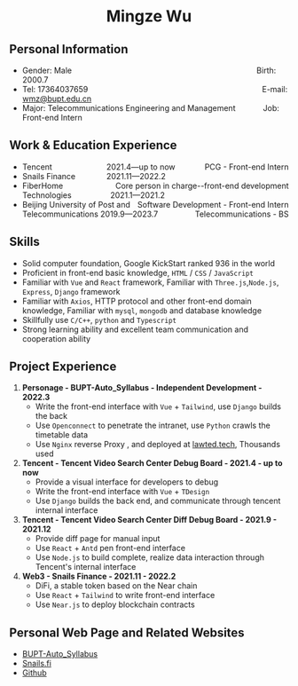 <center>
    <h1>Mingze Wu</h1>
  </center>

  ## Personal Information

  * Gender: Male&emsp;&emsp;&emsp;&emsp;&emsp;&emsp;&emsp;&emsp;&emsp;&emsp;&emsp;&emsp;&ensp;&emsp;&emsp; &emsp; &emsp; &emsp; &emsp; &emsp; &emsp;  &ensp;     Birth: 2000.7
  * Tel: 17364037659 &emsp;&emsp;&emsp;&emsp;&emsp;&emsp;&ensp;&emsp;&emsp; &emsp; &emsp; &emsp; &emsp; &emsp; &emsp; &emsp; &emsp; &emsp;&ensp;   &ensp;  E-mail: wmz@bupt.edu.cn
  * Major: Telecommunications Engineering and Management &emsp;&emsp;&emsp; Job: Front-end Intern

  ## Work & Education Experience

  * Tencent&emsp;&emsp;&emsp;&emsp;&emsp;&emsp;&ensp;&ensp;2021.4—up to now  <span style="float:right;">PCG - Front-end Intern</span>
* Snails Finance&emsp;&emsp;&ensp;&ensp;&ensp;&ensp;2021.11—2022.2 <span style="float:right;"> Core person in charge--front-end development </span>
* FiberHome Technologies&emsp;&emsp;&emsp;&emsp;&ensp;&ensp;2021.1—2021.2 <span style="float:right;">Software Development - Front-end Intern </span>
* Beijing University of Post and Telecommunications          2019.9—2023.7<span style="float:right;"> Telecommunications - BS </span>

## Skills

  * Solid computer foundation, Google KickStart ranked 936 in the world
  * Proficient in front-end basic knowledge, `HTML` / `CSS` / `JavaScript`
  * Familiar with `Vue` and `React` framework, Familiar with `Three.js`,`Node.js`, `Express`, `Django` framework
  * Familiar with `Axios`, HTTP protocol and other front-end domain knowledge, Familiar with `mysql`, `mongodb` and database knowledge
  * Skillfully use `C/C++`, `python` and `Typescript`
  * Strong learning ability and excellent team communication and cooperation ability

  ## Project Experience

1. **Personage - BUPT-Auto_Syllabus - Independent Development - 2022.3**
     * Write the front-end interface with `Vue` + `Tailwind`, use `Django` builds the back
     * Use `Openconnect` to penetrate the intranet, use `Python` crawls the timetable data
     * Use `Nginx` reverse Proxy , and deployed at [lawted.tech](lawted.tech), Thousands used
2. **Tencent - Tencent Video Search Center Debug Board - 2021.4 - up to now**
   * Provide a visual interface for developers to debug
   * Write the front-end interface with `Vue` + `TDesign`
   * Use `Django` builds the back end, and communicate through tencent internal interface
3. **Tencent - Tencent Video Search Center Diff Debug Board - 2021.9 - 2021.12**
   * Provide diff page for manual input
   * Use `React` + `Antd` pen front-end interface
   * Use `Node.js` to build complete, realize data interaction through Tencent's internal interface
4. **Web3 - Snails Finance - 2021.11 - 2022.2**
   * DiFi, a stable token based on the Near chain
   * Use `React` + `Tailwind` to write front-end interface
   * Use `Near.js` to deploy blockchain contracts

## Personal Web Page and Related Websites

* [BUPT-Auto_Syllabus](http://lawted.tech)
* [Snails.fi](https://www.snails.fi)
* [Github](https://github.com/LAWTED)

